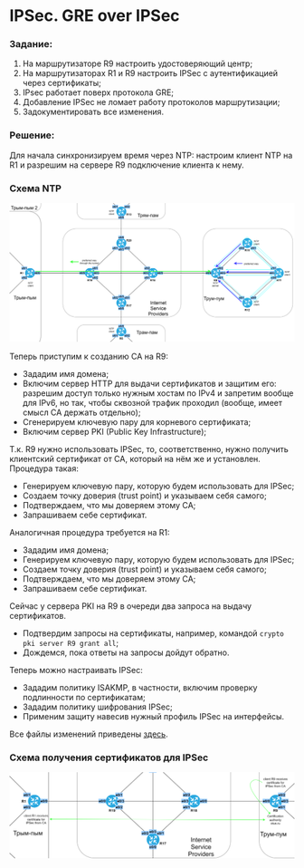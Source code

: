 # IPSec. GRE over IPSec

###  Задание:

  1. На маршрутизаторе R9 настроить удостоверяющий центр;
  2. На маршрутизаторах R1 и R9 настроить IPSec с аутентификацией через сертификаты;
  3. IPsec работает поверх протокола GRE;
  4. Добавление IPSec не ломает работу протоколов маршрутизации;
  5. Задокументировать все изменения.



###  Решение:

  Для начала синхронизируем время через NTP: настроим клиент NTP на R1 и разрешим на сервере R9 подключение клиента к нему.

###  Схема NTP

![](ntp2.png)

  Теперь приступим к созданию CA на R9:
   - Зададим имя домена;
   - Включим сервер HTTP для выдачи сертификатов и защитим его: разрешим доступ только нужным хостам по IPv4 и запретим вообще для IPv6, но так, чтобы сквозной трафик проходил (вообще, имеет смысл CA держать отдельно);
   - Сгенерируем ключевую пару для корневого сертификата;
   - Включим сервер PKI (Public Key Infrastructure);


  Т.к. R9 нужно использовать IPSec, то, соответственно, нужно получить клиентский сертификат от CA, который на нём же и установлен. Процедура такая:
   - Генерируем ключевую пару, которую будем использовать для IPSec;
   - Создаем точку доверия (trust point) и указываем себя самого;
   - Подтверждаем, что мы доверяем этому CA;
   - Запрашиваем себе сертификат.


  Аналогичная процедура требуется на R1: 
   - Зададим имя домена;
   - Генерируем ключевую пару, которую будем использовать для IPSec;
   - Создаем точку доверия (trust point) и указываем себя самого;
   - Подтверждаем, что мы доверяем этому CA;
   - Запрашиваем себе сертификат.
  

  Сейчас у сервера PKI на R9 в очереди два запроса на выдачу сертификатов.
   - Подтвердим запросы на сертификаты, например, командой ```crypto pki server R9 grant all```;
   - Дождемся, пока ответы на запросы дойдут обратно.

  
  Теперь можно настраивать IPSec:
   - Зададим политику ISAKMP, в частности, включим проверку подлинности по сертификатам;
   - Зададим политику шифрования IPSec;
   - Применим защиту навесив нужный профиль IPSec на интерфейсы.


  Все файлы изменений приведены [здесь](configs/).

###  Схема получения сертификатов для IPSec

![](CA.png)
